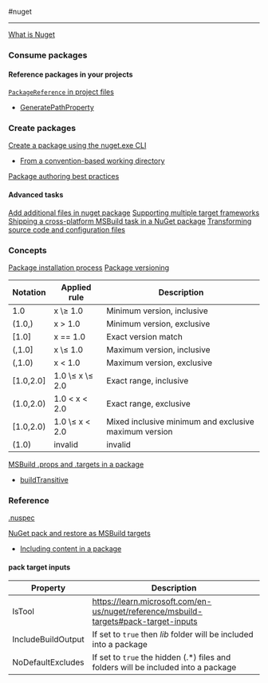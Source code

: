 #nuget

---

[What is Nuget](https://learn.microsoft.com/en-us/nuget/what-is-nuget)

### Consume packages

#### Reference packages in your projects

[`PackageReference` in project files](https://learn.microsoft.com/en-us/nuget/consume-packages/package-references-in-project-files)
- [GeneratePathProperty](https://learn.microsoft.com/en-us/nuget/consume-packages/package-references-in-project-files#generatepathproperty)

### Create packages

[Create a package using the nuget.exe CLI](https://learn.microsoft.com/en-us/nuget/create-packages/creating-a-package)
- [From a convention-based working directory](https://learn.microsoft.com/en-us/nuget/create-packages/creating-a-package#from-a-convention-based-working-directory)

[Package authoring best practices](https://learn.microsoft.com/en-us/nuget/create-packages/package-authoring-best-practices)

#### Advanced tasks

[Add additional files in nuget package](zDOC_msbuild-additional-files-in-nuget-package.mhtml)
[Supporting multiple target frameworks](https://learn.microsoft.com/en-us/nuget/create-packages/supporting-multiple-target-frameworks)
[Shipping a cross-platform MSBuild task in a NuGet package](zDOC_msbuild-Shipping-crossplatform-task-nuget.mhtml)
[Transforming source code and configuration files](https://learn.microsoft.com/en-us/nuget/create-packages/source-and-config-file-transformations)

### Concepts

[Package installation process](https://learn.microsoft.com/en-us/nuget/concepts/package-installation-process)
[Package versioning](https://learn.microsoft.com/en-us/nuget/concepts/package-versioning)

Notation|Applied rule|Description
--|--|--
1.0|x \≥ 1.0|Minimum version, inclusive
(1.0,)|x \> 1.0|Minimum version, exclusive
\[1.0\]|x == 1.0|Exact version match
(,1.0\]|x \≤ 1.0|Maximum version, inclusive
(,1.0)|x \< 1.0|Maximum version, exclusive
\[1.0,2.0\]|1.0 \≤ x \≤ 2.0|Exact range, inclusive
(1.0,2.0)|1.0 \< x \< 2.0|Exact range, exclusive
\[1.0,2.0)|1.0 \≤ x \< 2.0|Mixed inclusive minimum and exclusive maximum version
(1.0)|invalid|invalid

[MSBuild .props and .targets in a package](https://learn.microsoft.com/en-us/nuget/concepts/msbuild-props-and-targets?source=recommendations)
- [buildTransitive](https://github.com/NuGet/Home/wiki/Allow-package--authors-to-define-build-assets-transitive-behavior)

### Reference

[.nuspec](https://learn.microsoft.com/en-us/nuget/reference/nuspec)

[NuGet pack and restore as MSBuild targets](https://learn.microsoft.com/en-us/nuget/reference/msbuild-targets)
- [Including content in a package](https://learn.microsoft.com/en-us/nuget/reference/msbuild-targets#including-content-in-a-package)

#### pack target inputs

Property|Description
--|--
IsTool|https://learn.microsoft.com/en-us/nuget/reference/msbuild-targets#pack-target-inputs
IncludeBuildOutput|If set to `true` then *lib* folder will be included into a package
NoDefaultExcludes|If set to `true` the hidden (.\*) files and folders will be included into a package